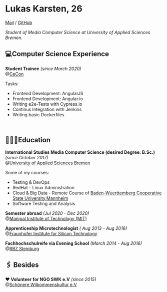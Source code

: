 
# Lukas Karsten, 26
[Mail](mailto:lukas_cv@posteo.de) / [GitHub](https://github.com/LuKar-s)

_Student of Media Computer Science at University of Applied Sciences Bremen._

## 💻Computer Science Experience

**Student Trainee** _(since March 2020)_ <br> @[CeCon](https://www.ce-con.de/) <br>

Tasks:
 - Frontend Development: AngularJS
 - Frontend Development: Angular.io
 - Writing e2e-Tests with Cypress.io
 - Continus Integration with Jenkins
 - Writing basic Dockerfiles
<br>

## 👨🏻‍🎓Education

**International Studies Media Computer Science (desired Degree: B.Sc.)** _(since October 2017)_ <br> @[University of Applied Sciences Bremen](https://www.hs-bremen.de/internet/en/index.html) <br>

Some of my courses:
  - Testing & DevOps
  - RedHat - Linux Administration
  - Cloud & Big Data - Remote Course of [Baden-Wuerttemberg Cooperative State University,Mannheim](https://www.dhbw.de/english/home)
  - Software Testing and Analysis

**Semester abroad** _(Jul 2020 - Dec 2020)_ <br> @[Manipal Institute of Technology (MIT)](https://manipal.edu/mit.html)

**Apprenticeship Microtechnologist** _( Aug 2013 - Aug 2016)_ <br> @[Fraunhofer Institute for Silicon Technology](https://www.isit.fraunhofer.de/en.html) <br>

**Fachhochschulreife via Evening School** _(March 2014 - Aug 2016)_  <br> @[RBZ Steinburg](https://www.rbz-steinburg.de/) <br>

## 🖇 Besides
**❤️ Volunteer for NGO SWK e.V** _(since 2015)_ <br> @[Schönere Wilkommenskultur e.V](https://schoenere-willkommenskultur.eu/) <br>
